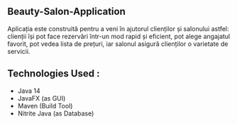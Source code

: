 ## Beauty-Salon-Application
Aplicația este construită pentru a veni în ajutorul clienților și salonului astfel: clienții își pot face rezervări într-un mod rapid și eficient, pot alege angajatul favorit, pot vedea lista de prețuri, iar salonul asigură clienților o varietate de servicii. 
## Technologies Used :
* Java 14
* JavaFX (as GUI)
* Maven (Build Tool)
* Nitrite Java (as Database)
